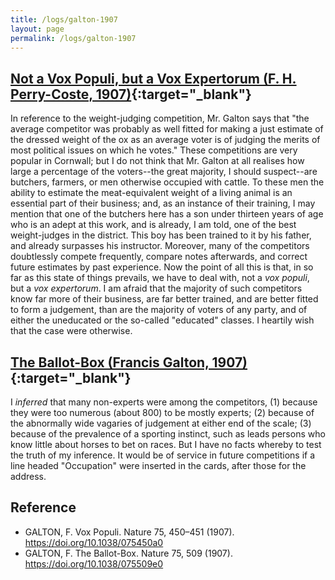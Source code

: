 ```yaml
---
title: /logs/galton-1907
layout: page
permalink: /logs/galton-1907
---
```


## [Not a Vox Populi, but a Vox Expertorum (F. H. Perry-Coste, 1907)](https://doi.org/10.1038/075509e0){:target="_blank"}

In reference to the weight-judging competition, Mr. Galton says that "the average competitor was probably as well fitted for making a just estimate of the dressed weight of the ox as an average voter is of judging the merits of most political issues on which he votes." These competitions are very popular in Cornwall; but I do not think that Mr. Galton at all realises how large a percentage of the voters--the great majority, I should suspect--are butchers, farmers, or men otherwise occupied with cattle. To these men the ability to estimate the meat-equivalent weight of a living animal is an essential part of their business; and, as an instance of their training, I may mention that one of the butchers here has a son under thirteen years of age who is an adept at this work, and is already, I am told, one of the best weight-judges in the district. This boy has been trained to it by his father, and already surpasses his instructor. Moreover, many of the competitors doubtlessly compete frequently, compare notes afterwards, and correct future estimates by past experience. Now the point of all this is that, in so far as this state of things prevails, we have to deal with, not a _vox populi_, but a _vox expertorum_. I am afraid that the majority of such competitors know far more of their business, are far better trained, and are better fitted to form a judgement, than are the majority of voters of any party, and of either the uneducated or the so-called "educated" classes. I heartily wish that the case were otherwise.

## [The Ballot-Box (Francis Galton, 1907)](https://doi.org/10.1038/075509e0){:target="_blank"}

I _inferred_ that many non-experts were among the competitors, (1) because they were too numerous (about 800) to be mostly experts; (2) because of the abnormally wide vagaries of judgement at either end of the scale; (3) because of the prevalence of a sporting instinct, such as leads persons who know little about horses to bet on races. But I have no facts whereby to test the truth of my inference. It would be of service in future competitions if a line headed "Occupation" were inserted in the cards, after those for the address.

## Reference

* GALTON, F. Vox Populi. Nature 75, 450–451 (1907). https://doi.org/10.1038/075450a0
* GALTON, F. The Ballot-Box. Nature 75, 509 (1907). https://doi.org/10.1038/075509e0
